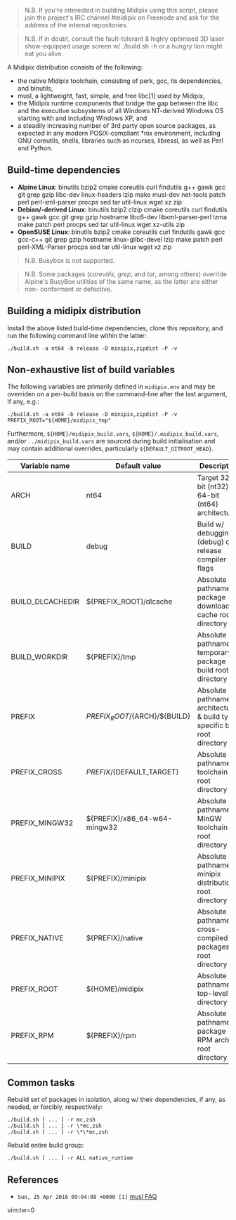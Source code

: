 > N.B. If you're interested in building Midipix using this script, please join the project's
IRC channel #midipix on Freenode and ask for the address of the internal repositories.

> N.B. If in doubt, consult the fault-tolerant & highly optimised 3D laser show-equipped
usage screen w/ ./build.sh -h or a hungry lion might eat you alive.

A Midipix distribution consists of the following:
* the native Midipix toolchain, consisting of perk, gcc, its dependencies,
  and binutils,
* musl, a lightweight, fast, simple, and free libc[1] used by Midipix,
* the Midipix runtime components that bridge the gap between the libc and the
  executive subsystems of all Windows NT-derived Windows OS starting with and
  including Windows XP, and
* a steadily increasing number of 3rd party open source packages, as expected in
  any modern POSIX-compliant \*nix environment, including GNU coreutils, shells,
  libraries such as ncurses, libressl, as well as Perl and Python.

## Build-time dependencies
* **Alpine Linux**: binutils bzip2 cmake coreutils curl findutils g++ gawk gcc git grep gzip libc-dev linux-headers lzip make musl-dev net-tools patch perl perl-xml-parser procps sed tar util-linux wget xz zip
* **Debian/-derived Linux**: binutils bzip2 clzip cmake coreutils curl findutils g++ gawk gcc git grep gzip hostname libc6-dev libxml-parser-perl lzma make patch perl procps sed tar util-linux wget xz-utils zip
* **OpenSUSE Linux**: binutils bzip2 cmake coreutils curl findutils gawk gcc gcc-c++ git grep gzip hostname linux-glibc-devel lzip make patch perl perl-XML-Parser procps sed tar util-linux wget xz zip

> N.B. Busybox is not supported.

> N.B. Some packages (*coreutils*, *grep*, and *tar*, among others) override
Alpine's BusyBox utilities of the same name, as the latter are either non-
conformant or defective.

## Building a midipix distribution
Install the above listed build-time dependencies, clone this repository, and run the
following command line within the latter:  

```shell
./build.sh -a nt64 -b release -D minipix,zipdist -P -v
```

## Non-exhaustive list of build variables
The following variables are primarily defined in ``midipix.env`` and may be overriden
on a per-build basis on the command-line after the last argument, if any, e.g.:

```shell
./build.sh -a nt64 -b release -D minipix,zipdist -P -v PREFIX_ROOT="${HOME}/midipix_tmp"
```

Furthermore, ``${HOME}/midipix_build.vars``, ``${HOME}/.midipix_build.vars``, and/or
``../midipix_build.vars`` are sourced during build initialisation and may contain
additional overrides, particularly ``${DEFAULT_GITROOT_HEAD}``.

| Variable name    | Default value                   | Description                                                                   |
| ---------------- | ------------------------------- | ----------------------------------------------------------------------------- |
| ARCH             | nt64                            | Target 32-bit (nt32) or 64-bit (nt64) architecture                            |
| BUILD            | debug                           | Build w/ debugging (debug) or release compiler flags                          |
| BUILD_DLCACHEDIR | ${PREFIX_ROOT}/dlcache          | Absolute pathname to package downloads cache root directory                   |
| BUILD_WORKDIR    | ${PREFIX}/tmp                   | Absolute pathname to temporary package build root directory                   |
| PREFIX           | ${PREFIX_ROOT}/${ARCH}/${BUILD} | Absolute pathname to architecture- & build type-specific build root directory |
| PREFIX_CROSS     | ${PREFIX}/${DEFAULT_TARGET}     | Absolute pathname to toolchain root directory                                 |
| PREFIX_MINGW32   | ${PREFIX}/x86_64-w64-mingw32    | Absolute pathname to MinGW toolchain root directory                           |
| PREFIX_MINIPIX   | ${PREFIX}/minipix               | Absolute pathname to minipix distribution root directory                      |
| PREFIX_NATIVE    | ${PREFIX}/native                | Absolute pathname to cross-compiled packages root directory                   |
| PREFIX_ROOT      | ${HOME}/midipix                 | Absolute pathname to top-level directory                                      |
| PREFIX_RPM       | ${PREFIX}/rpm                   | Absolute pathname to package RPM archive root directory                       |

## Common tasks
Rebuild set of packages in isolation, along w/ their dependencies, if any, as needed,
or forcibly, respectively:
```shell
./build.sh [ ... ] -r mc,zsh
./build.sh [ ... ] -r \*mc,zsh
./build.sh [ ... ] -r \*\*mc,zsh
```

Rebuild entire build group:
```shell
./build.sh [ ... ] -r ALL native_runtime
```

## References
* ``Sun, 25 Apr 2016 09:04:08 +0000 [1]`` <a href="http://www.musl-libc.org/faq.html" id="r1">musl FAQ</a>  
  
vim:tw=0
